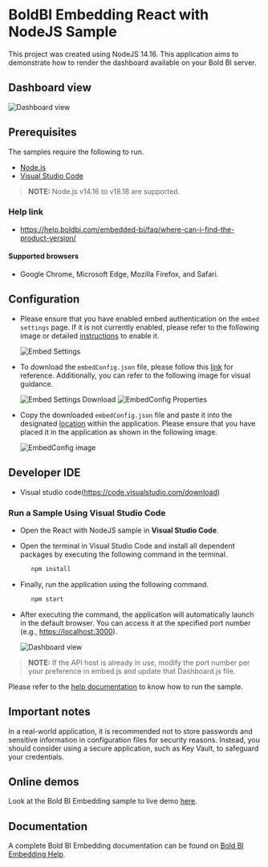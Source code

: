 # BoldBI Embedding React with NodeJS Sample

This project was created using NodeJS 14.16. This application aims to demonstrate how to render the dashboard available on your Bold BI server.

## Dashboard view

   ![Dashboard view](https://github.com/boldbi/react-with-nodejs-sample/assets/129486688/9608f9e1-99f8-4375-9724-d15820cb690f)

## Prerequisites

The samples require the following to run.

* [Node.js](https://nodejs.org/en/)
* [Visual Studio Code](https://code.visualstudio.com/download)

> **NOTE:** Node.js v14.16 to v18.18 are supported.

### Help link

* <https://help.boldbi.com/embedded-bi/faq/where-can-i-find-the-product-version/>

#### Supported browsers
  
* Google Chrome, Microsoft Edge, Mozilla Firefox, and Safari.

## Configuration

* Please ensure that you have enabled embed authentication on the `embed settings` page. If it is not currently enabled, please refer to the following image or detailed [instructions](https://help.boldbi.com/site-administration/embed-settings/#get-embed-secret-code) to enable it.

    ![Embed Settings](https://github.com/boldbi/aspnet-core-sample/assets/91586758/b3a81978-9eb4-42b2-92bb-d1e2735ab007)

* To download the `embedConfig.json` file, please follow this [link](https://help.boldbi.com/site-administration/embed-settings/#get-embed-configuration-file) for reference. Additionally, you can refer to the following image for visual guidance.

    ![Embed Settings Download](https://github.com/boldbi/aspnet-core-sample/assets/91586758/d27d4cfc-6a3e-4c34-975e-f5f22dea6172)
    ![EmbedConfig Properties](https://github.com/boldbi/aspnet-core-sample/assets/91586758/d6ce925a-0d4c-45d2-817e-24d6d59e0d63)

* Copy the downloaded `embedConfig.json` file and paste it into the designated [location](https://github.com/boldbi/react-with-nodejs-sample/tree/master) within the application. Please ensure that you have placed it in the application as shown in the following image.

   ![EmbedConfig image](https://github.com/boldbi/react-with-nodejs-sample/assets/129486688/6dc248bc-306c-497f-9aed-421abb2ca710)

## Developer IDE

* Visual studio code(<https://code.visualstudio.com/download>)

### Run a Sample Using Visual Studio Code

* Open the React with NodeJS sample in **Visual Studio Code**.

* Open the terminal in Visual Studio Code and install all dependent packages by executing the following command in the terminal.

    ```bash
       npm install
    ```

* Finally, run the application using the following command.

    ```bash
       npm start
    ```

* After executing the command, the application will automatically launch in the default browser. You can access it at the specified port number (e.g., <https://localhost:3000>).

    ![Dashboard view](https://github.com/boldbi/react-with-nodejs-sample/assets/129486688/9608f9e1-99f8-4375-9724-d15820cb690f)

> **NOTE:** If the API host is already in use, modify the port number per your preference in embed.js and update that Dashboard.js file.

Please refer to the [help documentation](https://help.boldbi.com/embedding-options/embedding-sdk/samples/react-with-node-js/#how-to-run-the-sample) to know how to run the sample.

## Important notes

In a real-world application, it is recommended not to store passwords and sensitive information in configuration files for security reasons. Instead, you should consider using a secure application, such as Key Vault, to safeguard your credentials.

## Online demos

Look at the Bold BI Embedding sample to live demo [here](https://samples.boldbi.com/embed).

## Documentation

A complete Bold BI Embedding documentation can be found on [Bold BI Embedding Help](https://help.boldbi.com/embedded-bi/javascript-based/).
